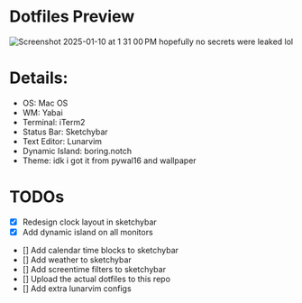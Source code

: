 # Dotfiles Preview
![Screenshot 2025-01-10 at 1 31 00 PM](https://github.com/user-attachments/assets/23c644ca-dce5-4d7a-be85-eee5aec2b5fe)
hopefully no secrets were leaked lol

# Details:
* OS: Mac OS
* WM: Yabai
* Terminal: iTerm2
* Status Bar: Sketchybar
* Text Editor: Lunarvim
* Dynamic Island: boring.notch
* Theme: idk i got it from pywal16 and wallpaper

# TODOs
- [x] Redesign clock layout in sketchybar
- [x] Add dynamic island on all monitors 
- [] Add calendar time blocks to sketchybar
- [] Add weather to sketchybar
- [] Add screentime filters to sketchybar
- [] Upload the actual dotfiles to this repo
- [] Add extra lunarvim configs
